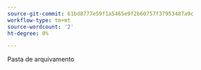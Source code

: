 ```yaml
---
source-git-commit: 61bd8777e59f1a5465e9f2b60757f37953487a9c
workflow-type: tm+mt
source-wordcount: '2'
ht-degree: 0%

---
```

Pasta de arquivamento
